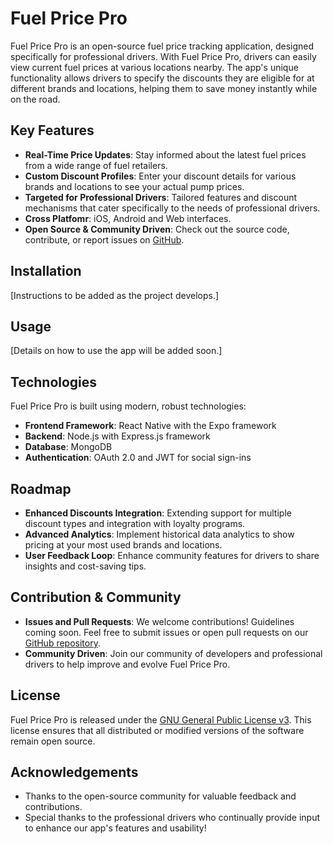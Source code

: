 # Fuel Price Pro

Fuel Price Pro is an open-source fuel price tracking application, designed specifically for professional drivers. With Fuel Price Pro, drivers can easily view current fuel prices at various locations nearby. The app's unique functionality allows drivers to specify the discounts they are eligible for at different brands and locations, helping them to save money instantly while on the road.

## Key Features

- **Real-Time Price Updates**: Stay informed about the latest fuel prices from a wide range of fuel retailers.
- **Custom Discount Profiles**: Enter your discount details for various brands and locations to see your actual pump prices.
- **Targeted for Professional Drivers**: Tailored features and discount mechanisms that cater specifically to the needs of professional drivers.
- **Cross Platfomr**: iOS, Android and Web interfaces.
- **Open Source & Community Driven**: Check out the source code, contribute, or report issues on [GitHub](https://github.com).

## Installation
[Instructions to be added as the project develops.]

## Usage
[Details on how to use the app will be added soon.]

## Technologies

Fuel Price Pro is built using modern, robust technologies:

- **Frontend Framework**: React Native with the Expo framework
- **Backend**: Node.js with Express.js framework
- **Database**: MongoDB
- **Authentication**: OAuth 2.0 and JWT for social sign-ins

## Roadmap

- **Enhanced Discounts Integration**: Extending support for multiple discount types and integration with loyalty programs.
- **Advanced Analytics**: Implement historical data analytics to show pricing at your most used brands and locations.
- **User Feedback Loop**: Enhance community features for drivers to share insights and cost-saving tips.

## Contribution & Community

- **Issues and Pull Requests**: We welcome contributions! Guidelines coming soon. Feel free to submit issues or open pull requests on our [GitHub repository](https://github.com/Zeafer/fuel-price-pro).
- **Community Driven**: Join our community of developers and professional drivers to help improve and evolve Fuel Price Pro.

## License

Fuel Price Pro is released under the [GNU General Public License v3](https://www.gnu.org/licenses/gpl-3.0.en.html). This license ensures that all distributed or modified versions of the software remain open source.

## Acknowledgements

- Thanks to the open-source community for valuable feedback and contributions.
- Special thanks to the professional drivers who continually provide input to enhance our app's features and usability!
